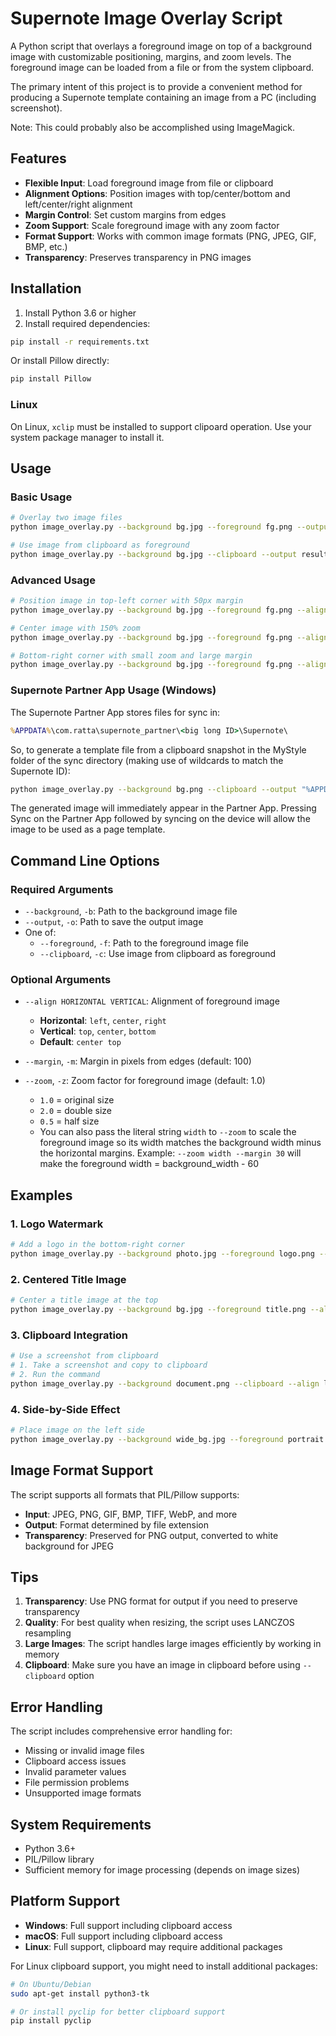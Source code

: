 # Supernote Image Overlay Script

A Python script that overlays a foreground image on top of a background image with
customizable positioning, margins, and zoom levels. The foreground image can be loaded
from a file or from the system clipboard.

The primary intent of this project is to provide a convenient method for
producing a Supernote template containing an image from a PC (including screenshot).

Note: This could probably also be accomplished using ImageMagick.

## Features

- **Flexible Input**: Load foreground image from file or clipboard
- **Alignment Options**: Position images with top/center/bottom and left/center/right alignment
- **Margin Control**: Set custom margins from edges
- **Zoom Support**: Scale foreground image with any zoom factor
- **Format Support**: Works with common image formats (PNG, JPEG, GIF, BMP, etc.)
- **Transparency**: Preserves transparency in PNG images

## Installation

1. Install Python 3.6 or higher
2. Install required dependencies:
```bash
pip install -r requirements.txt
```

Or install Pillow directly:
```bash
pip install Pillow
```

### Linux

On Linux, `xclip` must be installed to support clipoard operation.  Use your
system package manager to install it.

## Usage

### Basic Usage

```bash
# Overlay two image files
python image_overlay.py --background bg.jpg --foreground fg.png --output result.jpg

# Use image from clipboard as foreground
python image_overlay.py --background bg.jpg --clipboard --output result.png
```

### Advanced Usage

```bash
# Position image in top-left corner with 50px margin
python image_overlay.py --background bg.jpg --foreground fg.png --align left top --margin 50 --output result.jpg

# Center image with 150% zoom
python image_overlay.py --background bg.jpg --foreground fg.png --align center center --zoom 1.5 --output result.jpg

# Bottom-right corner with small zoom and large margin
python image_overlay.py --background bg.jpg --foreground fg.png --align right bottom --margin 200 --zoom 0.8 --output result.jpg
```

### Supernote Partner App Usage (Windows)

The Supernote Partner App stores files for sync in:
```bat
%APPDATA%\com.ratta\supernote_partner\<big long ID>\Supernote\
```

So, to generate a template file from a clipboard snapshot in the MyStyle folder of the sync directory (making use of wildcards to match the Supernote ID):
```bash
python image_overlay.py --background bg.png --clipboard --output "%APPDATA%\com.ratta\supernote_partner\*\Supernote\MyStyle\insert.png"
```

The generated image will immediately appear in the Partner App. Pressing Sync on the Partner App followed by syncing on the device will allow the image to be used as a page template.

## Command Line Options

### Required Arguments

- `--background`, `-b`: Path to the background image file
- `--output`, `-o`: Path to save the output image
- One of:
  - `--foreground`, `-f`: Path to the foreground image file
  - `--clipboard`, `-c`: Use image from clipboard as foreground

### Optional Arguments

- `--align HORIZONTAL VERTICAL`: Alignment of foreground image
  - **Horizontal**: `left`, `center`, `right`
  - **Vertical**: `top`, `center`, `bottom`
  - **Default**: `center top`

- `--margin`, `-m`: Margin in pixels from edges (default: 100)

- `--zoom`, `-z`: Zoom factor for foreground image (default: 1.0)
  - `1.0` = original size
  - `2.0` = double size
  - `0.5` = half size
  - You can also pass the literal string `width` to `--zoom` to scale the foreground
    image so its width matches the background width minus the horizontal margins.
    Example: `--zoom width --margin 30` will make the foreground width = background_width - 60

## Examples

### 1. Logo Watermark
```bash
# Add a logo in the bottom-right corner
python image_overlay.py --background photo.jpg --foreground logo.png --align right bottom --margin 30 --zoom 0.3 --output watermarked.jpg
```

### 2. Centered Title Image
```bash
# Center a title image at the top
python image_overlay.py --background bg.jpg --foreground title.png --align center top --margin 50 --output titled.jpg
```

### 3. Clipboard Integration
```bash
# Use a screenshot from clipboard
# 1. Take a screenshot and copy to clipboard
# 2. Run the command
python image_overlay.py --background document.png --clipboard --align left center --margin 100 --output annotated.png
```

### 4. Side-by-Side Effect
```bash
# Place image on the left side
python image_overlay.py --background wide_bg.jpg --foreground portrait.jpg --align left center --margin 50 --zoom 0.8 --output composite.jpg
```

## Image Format Support

The script supports all formats that PIL/Pillow supports:

- **Input**: JPEG, PNG, GIF, BMP, TIFF, WebP, and more
- **Output**: Format determined by file extension
- **Transparency**: Preserved for PNG output, converted to white background for JPEG

## Tips

1. **Transparency**: Use PNG format for output if you need to preserve transparency
2. **Quality**: For best quality when resizing, the script uses LANCZOS resampling
3. **Large Images**: The script handles large images efficiently by working in memory
4. **Clipboard**: Make sure you have an image in clipboard before using `--clipboard` option

## Error Handling

The script includes comprehensive error handling for:
- Missing or invalid image files
- Clipboard access issues
- Invalid parameter values
- File permission problems
- Unsupported image formats

## System Requirements

- Python 3.6+
- PIL/Pillow library
- Sufficient memory for image processing (depends on image sizes)

## Platform Support

- **Windows**: Full support including clipboard access
- **macOS**: Full support including clipboard access  
- **Linux**: Full support, clipboard may require additional packages

For Linux clipboard support, you might need to install additional packages:
```bash
# On Ubuntu/Debian
sudo apt-get install python3-tk

# Or install pyclip for better clipboard support
pip install pyclip
```

